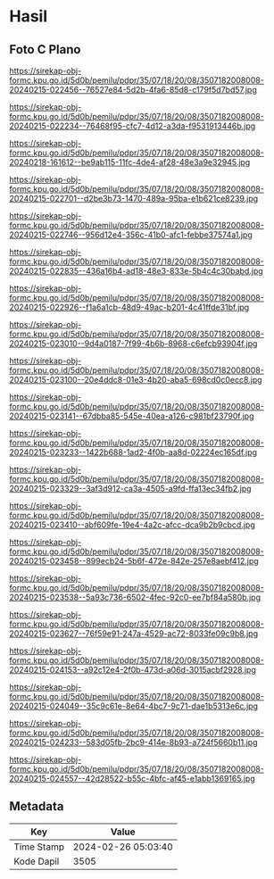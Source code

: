 # Hasil

## Foto C Plano

https://sirekap-obj-formc.kpu.go.id/5d0b/pemilu/pdpr/35/07/18/20/08/3507182008008-20240215-022456--76527e84-5d2b-4fa6-85d8-c179f5d7bd57.jpg

https://sirekap-obj-formc.kpu.go.id/5d0b/pemilu/pdpr/35/07/18/20/08/3507182008008-20240215-022234--76468f95-cfc7-4d12-a3da-f9531913446b.jpg

https://sirekap-obj-formc.kpu.go.id/5d0b/pemilu/pdpr/35/07/18/20/08/3507182008008-20240218-161612--be9ab115-11fc-4de4-af28-48e3a9e32945.jpg

https://sirekap-obj-formc.kpu.go.id/5d0b/pemilu/pdpr/35/07/18/20/08/3507182008008-20240215-022701--d2be3b73-1470-489a-95ba-e1b621ce8239.jpg

https://sirekap-obj-formc.kpu.go.id/5d0b/pemilu/pdpr/35/07/18/20/08/3507182008008-20240215-022746--956d12e4-356c-41b0-afc1-febbe37574a1.jpg

https://sirekap-obj-formc.kpu.go.id/5d0b/pemilu/pdpr/35/07/18/20/08/3507182008008-20240215-022835--436a16b4-ad18-48e3-833e-5b4c4c30babd.jpg

https://sirekap-obj-formc.kpu.go.id/5d0b/pemilu/pdpr/35/07/18/20/08/3507182008008-20240215-022926--f1a6a1cb-48d9-49ac-b201-4c41ffde31bf.jpg

https://sirekap-obj-formc.kpu.go.id/5d0b/pemilu/pdpr/35/07/18/20/08/3507182008008-20240215-023010--9d4a0187-7f99-4b6b-8968-c6efcb93904f.jpg

https://sirekap-obj-formc.kpu.go.id/5d0b/pemilu/pdpr/35/07/18/20/08/3507182008008-20240215-023100--20e4ddc8-01e3-4b20-aba5-698cd0c0ecc8.jpg

https://sirekap-obj-formc.kpu.go.id/5d0b/pemilu/pdpr/35/07/18/20/08/3507182008008-20240215-023141--67dbba85-545e-40ea-a126-c981bf23790f.jpg

https://sirekap-obj-formc.kpu.go.id/5d0b/pemilu/pdpr/35/07/18/20/08/3507182008008-20240215-023233--1422b688-1ad2-4f0b-aa8d-02224ec165df.jpg

https://sirekap-obj-formc.kpu.go.id/5d0b/pemilu/pdpr/35/07/18/20/08/3507182008008-20240215-023329--3af3d912-ca3a-4505-a9fd-ffa13ec34fb2.jpg

https://sirekap-obj-formc.kpu.go.id/5d0b/pemilu/pdpr/35/07/18/20/08/3507182008008-20240215-023410--abf609fe-19e4-4a2c-afcc-dca9b2b9cbcd.jpg

https://sirekap-obj-formc.kpu.go.id/5d0b/pemilu/pdpr/35/07/18/20/08/3507182008008-20240215-023458--899ecb24-5b6f-472e-842e-257e8aebf412.jpg

https://sirekap-obj-formc.kpu.go.id/5d0b/pemilu/pdpr/35/07/18/20/08/3507182008008-20240215-023538--5a93c736-6502-4fec-92c0-ee7bf84a580b.jpg

https://sirekap-obj-formc.kpu.go.id/5d0b/pemilu/pdpr/35/07/18/20/08/3507182008008-20240215-023627--76f59e91-247a-4529-ac72-8033fe09c9b8.jpg

https://sirekap-obj-formc.kpu.go.id/5d0b/pemilu/pdpr/35/07/18/20/08/3507182008008-20240215-024153--a92c12e4-2f0b-473d-a06d-3015acbf2928.jpg

https://sirekap-obj-formc.kpu.go.id/5d0b/pemilu/pdpr/35/07/18/20/08/3507182008008-20240215-024049--35c9c61e-8e64-4bc7-9c71-dae1b5313e6c.jpg

https://sirekap-obj-formc.kpu.go.id/5d0b/pemilu/pdpr/35/07/18/20/08/3507182008008-20240215-024233--583d05fb-2bc9-414e-8b93-a724f5660b11.jpg

https://sirekap-obj-formc.kpu.go.id/5d0b/pemilu/pdpr/35/07/18/20/08/3507182008008-20240215-024557--42d28522-b55c-4bfc-af45-e1abb1369165.jpg


## Metadata

| Key        | Value               |
| ---------- | ------------------- |
| Time Stamp | 2024-02-26 05:03:40 |
| Kode Dapil | 3505                |



